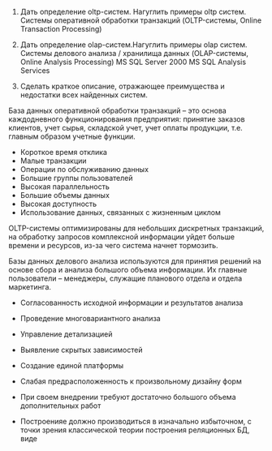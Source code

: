 1) Дать определение oltp-систем. Нагуглить примеры oltp систем.
Системы оперативной обработки транзакций (OLTP-системы, Online Transaction Processing)

2) Дать определение olap-систем.Нагуглить примеры olap систем.
Системы делового анализа / хранилища данных (OLAP-системы, Online Analysis Processing)
MS SQL Server 2000
MS SQL Analysis Services

3) Сделать краткое описание, отражающее преимущества и недостатки всех найденных систем.

База данных оперативной обработки транзакций – это основа каждодневного функционирования предприятия: принятие заказов клиентов, учет сырья, складской учет, учет оплаты продукции, т.е. главным образом учетные функции.

- Короткое время отклика
- Малые транзакции
- Операции по обслуживанию данных
- Большие группы пользователей
- Высокая параллельность
- Большие объемы данных
- Высокая доступность
- Использование данных, связанных с жизненным циклом

OLTP-системы оптимизированы для небольших дискретных транзакций, на обработку запросов комплексной информации уйдет больше времени и ресурсов, из-за чего система начнет тормозить.

Базы данных делового анализа используются для принятия решений на основе сбора и анализа большого объема информации. Их главные пользователи – менеджеры, служащие планового отдела и отдела маркетинга.

- Согласованность исходной информации и результатов анализа
- Проведение многовариантного анализа
- Управление детализацией
- Выявление скрытых зависимостей
- Создание единой платформы

- Слабая предрасположенность к произвольному дизайну форм
- При своем внедрении требуют достаточно большого объема дополнительных работ
- Построенияе должно производиться в изначально избыточном, с точки зрения классической теории построения реляционных БД, виде